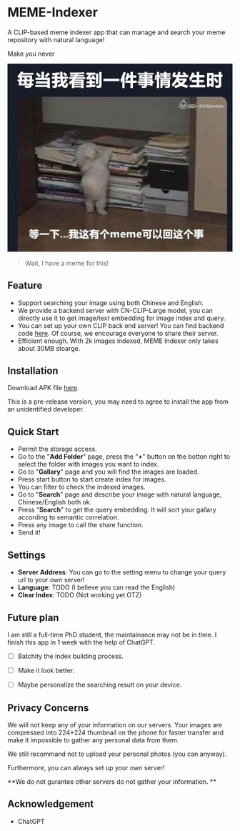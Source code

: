 # MEME-Indexer

A CLIP-based meme indexer app that can manage and search your meme repository with natural language! 

Make you never 

![](./imgs/have_a_meme.jpg)
> Wait, I have a meme for this! 

## Feature
- Support searching your image using both Chinese and English. 
- We provide a backend server with CN-CLIP-Large model, you can directly use it to get image/text embedding for image index and query. 
- You can set up your own CLIP back end server! You can find backend code [here](https://github.com/xywen97/cn_clip_server). Of course, we encourage everyone to share their server. 
- Efficient enough. With 2k images indexed, MEME Indexer only takes about 30MB stoarge. 

## Installation

Download APK file [here](https://github.com/VEWOXIC/MEME-Indexer/releases). 

This is a pre-release version, you may need to agree to install the app from an unidentified developer.

## Quick Start

- Permit the storage access. 
- Go to the "**Add Folder**" page, press the "**+**" button on the botton right to select the folder with images you want to index. 
- Go to "**Gallary**" page and you will find the images are loaded. 
- Press start button to start create index for images. 
- You can filter to check the indexed images. 
- Go to "**Search**" page and describe your image with natural language, Chinese/English both ok. 
- Press "**Search**" to get the query embedding. It will sort your gallary according to semantic correlation. 
- Press any image to call the share function. 
- Send it! 

## Settings

- **Server Address**: You can go to the setting menu to change your query url to your own server! 
- **Language**: TODO (I believe you can read the English)
- **Clear Index**: TODO (Not working yet OTZ)

## Future plan

I am still a full-time PhD student, the maintainance may not be in time. I finish this app in 1 week with the help of ChatGPT. 

- [ ] Batchity the index building process. 
- [ ] Make it look better. 
- [ ] Maybe personalize the searching result on your device. 


## Privacy Concerns

We will not keep any of your information on our servers. Your images are compressed into 224\*224 thumbnail on the phone for faster transfer and make it impossible to gather any personal data from them. 

We still recommand not to upload your personal photos (you can anyway). 

Furthermore, you can always set up your own server! 

**We do not gurantee other servers do not gather your information. **

## Acknowledgement

- ChatGPT






